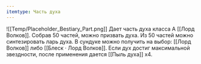 ```yaml
---
itemtype: Часть духа
---
```

![[Temp/Placeholder_Bestiary_Part.png]]
Дает часть духа класса А [[Лорд Волков]]. Собрав 50 частей, можно призвать духа. Из 50 частей можно синтезировать ларь духа. В сундуке можно получить на выбор: [[Лорд Волков]] либо [[Блеск · Лорд Волков]]. Если дух достиг максимальной звездности, после применения дается [[Пыль духа]] х4.

